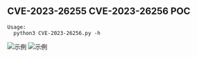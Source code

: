 ## CVE-2023-26255   CVE-2023-26256  POC



```
Usage:
  python3 CVE-2023-26256.py -h
```
![示例](https://github.com/aodsec/CVE-2023-26256/blob/main/CVE-2023-26256.png)
![示例](https://github.com/aodsec/CVE-2023-26256/blob/main/vuln.png)
